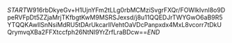 $START$W916rbDkyeGv+H1UjnYFm2tLLg0rbMCMziSvgrFXQr/FOWlkIvnI8o9DpeRVFpDt5ZZjaMrjTKfbgtKwM9MSRSJexsd/j8u11QQEDJrTWYGwO6aB9R5YTQQKAwIlSnNsiMdRU5tDArUkcarIlVehtOaVDcPanpxdx4MxL8vcorr7tDkUQrymvqXBa2FFXtccfph26NtNI9YrZrfLraBDcw==$END$
